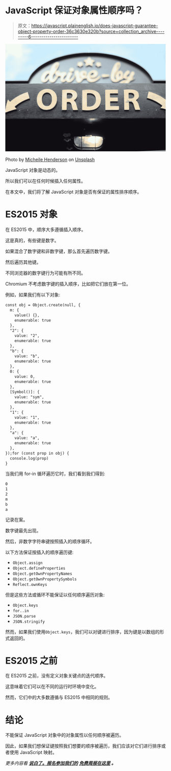 # JavaScript 保证对象属性顺序吗？

> 原文：<https://javascript.plainenglish.io/does-javascript-guarantee-object-property-order-36c3630e320b?source=collection_archive---------6----------------------->

![](img/8f60d50f5853a67620ffcc2b198869aa.png)

Photo by [Micheile Henderson](https://unsplash.com/@micheile?utm_source=medium&utm_medium=referral) on [Unsplash](https://unsplash.com?utm_source=medium&utm_medium=referral)

JavaScript 对象是动态的。

所以我们可以在任何时候插入任何属性。

在本文中，我们将了解 JavaScript 对象是否有保证的属性排序顺序。

# ES2015 对象

在 ES2015 中，顺序大多遵循插入顺序。

这是真的，有些键是数字。

如果混合了数字键和非数字键，那么首先遍历数字键。

然后遍历其他键。

不同浏览器的数字键行为可能有所不同。

Chromium 不考虑数字键的插入顺序，比如把它们放在第一位。

例如，如果我们有以下对象:

```
const obj = Object.create(null, {
  m: {
    value() {},
    enumerable: true
  },
  "2": {
    value: "2",
    enumerable: true
  },
  "b": {
    value: "b",
    enumerable: true
  },
  0: {
    value: 0,
    enumerable: true
  },
  [Symbol()]: {
    value: "sym",
    enumerable: true
  },
  "1": {
    value: "1",
    enumerable: true
  },
  "a": {
    value: "a",
    enumerable: true
  },
});for (const prop in obj) {
  console.log(prop)
}
```

当我们用 for-in 循环遍历它时，我们看到我们得到:

```
0
1
2
m
b
a
```

记录在案。

数字键最先出现。

然后，非数字字符串键按照插入的顺序循环。

以下方法保证按插入的顺序遍历键:

*   `Object.assign`
*   `Object.defineProperties`
*   `Object.getOwnPropertyNames`
*   `Object.getOwnPropertySymbols`
*   `Reflect.ownKeys`

但是这些方法或循环不能保证以任何顺序遍历对象:

*   `Object.keys`
*   `for..in`
*   `JSON.parse`
*   `JSON.stringify`

然而，如果我们使用`Object.keys`，我们可以对键进行排序，因为键是以数组的形式返回的。

# ES2015 之前

在 ES2015 之前，没有定义对象关键点的迭代顺序。

这意味着它们可以在不同的运行时环境中变化。

然而，它们中的大多数遵循与 ES2015 中相同的规则。

# 结论

不能保证 JavaScript 对象中的对象属性以任何顺序被遍历。

因此，如果我们想保证键按照我们想要的顺序被遍历，我们应该对它们进行排序或者使用 JavaScript 映射。

*更多内容看* [***说白了。报名参加我们的***](http://plainenglish.io/) **[***免费周报在这里***](http://newsletter.plainenglish.io) *。***